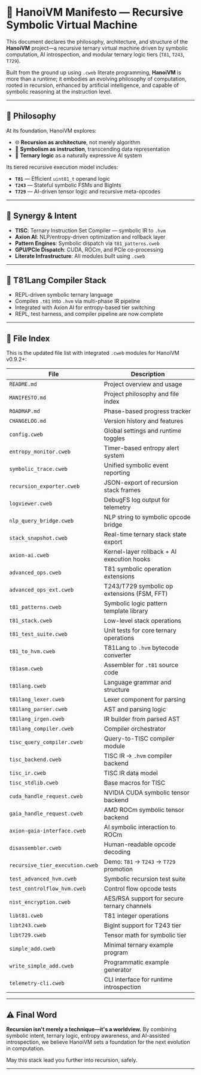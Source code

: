 # 🧠 HanoiVM Manifesto — Recursive Symbolic Virtual Machine

This document declares the philosophy, architecture, and structure of the **HanoiVM** project—a recursive ternary virtual machine driven by symbolic computation, AI introspection, and modular ternary logic tiers (`T81`, `T243`, `T729`).

Built from the ground up using `.cweb` literate programming, **HanoiVM** is more than a runtime; it embodies an evolving philosophy of computation, rooted in recursion, enhanced by artificial intelligence, and capable of symbolic reasoning at the instruction level.

---

## 📜 Philosophy

At its foundation, HanoiVM explores:

* 🌐 **Recursion as architecture**, not merely algorithm
* 🧠 **Symbolism as instruction**, transcending data representation
* 🔺 **Ternary logic** as a naturally expressive AI system

Its tiered recursive execution model includes:

* **`T81`** — Efficient `uint81_t` operand logic
* **`T243`** — Stateful symbolic FSMs and BigInts
* **`T729`** — AI-driven tensor logic and recursive meta-opcodes

---

## 🔗 Synergy & Intent

* **TISC**: Ternary Instruction Set Compiler — symbolic IR to `.hvm`
* **Axion AI**: NLP/entropy-driven optimization and rollback layer
* **Pattern Engines**: Symbolic dispatch via `t81_patterns.cweb`
* **GPU/PCIe Dispatch**: CUDA, ROCm, and PCIe co-processing
* **Literate Infrastructure**: All modules built using `.cweb`

---

## 🧠 T81Lang Compiler Stack

* REPL-driven symbolic ternary language
* Compiles `.t81` into `.hvm` via multi-phase IR pipeline
* Integrated with Axion AI for entropy-based tier switching
* REPL, test harness, and compiler pipeline are now complete

---

## 📁 File Index

This is the updated file list with integrated `.cweb` modules for HanoiVM v0.9.2+:

| File                            | Description                                 |
| ------------------------------- | ------------------------------------------- |
| `README.md`                     | Project overview and usage                  |
| `MANIFESTO.md`                  | Project philosophy and file index           |
| `ROADMAP.md`                    | Phase-based progress tracker                |
| `CHANGELOG.md`                  | Version history and features                |
| `config.cweb`                   | Global settings and runtime toggles         |
| `entropy_monitor.cweb`          | Timer-based entropy alert system            |
| `symbolic_trace.cweb`           | Unified symbolic event reporting            |
| `recursion_exporter.cweb`       | JSON-export of recursion stack frames       |
| `logviewer.cweb`                | DebugFS log output for telemetry            |
| `nlp_query_bridge.cweb`         | NLP string to symbolic opcode bridge        |
| `stack_snapshot.cweb`           | Real-time ternary stack state export        |
| `axion-ai.cweb`                 | Kernel-layer rollback + AI execution hooks  |
| `advanced_ops.cweb`             | T81 symbolic operation extensions           |
| `advanced_ops_ext.cweb`         | T243/T729 symbolic op extensions (FSM, FFT) |
| `t81_patterns.cweb`             | Symbolic logic pattern template library     |
| `t81_stack.cweb`                | Low-level stack operations                  |
| `t81_test_suite.cweb`           | Unit tests for core ternary operations      |
| `t81_to_hvm.cweb`               | T81Lang to `.hvm` bytecode converter        |
| `t81asm.cweb`                   | Assembler for `.t81` source code            |
| `t81lang.cweb`                  | Language grammar and structure              |
| `t81lang_lexer.cweb`            | Lexer component for parsing                 |
| `t81lang_parser.cweb`           | AST and parsing logic                       |
| `t81lang_irgen.cweb`            | IR builder from parsed AST                  |
| `t81lang_compiler.cweb`         | Compiler orchestrator                       |
| `tisc_query_compiler.cweb`      | Query-to-TISC compiler module               |
| `tisc_backend.cweb`             | TISC IR → `.hvm` compiler backend           |
| `tisc_ir.cweb`                  | TISC IR data model                          |
| `tisc_stdlib.cweb`              | Base macros for TISC                        |
| `cuda_handle_request.cweb`      | NVIDIA CUDA symbolic tensor backend         |
| `gaia_handle_request.cweb`      | AMD ROCm symbolic tensor backend            |
| `axion-gaia-interface.cweb`     | AI symbolic interaction to ROCm             |
| `disassembler.cweb`             | Human-readable opcode decoding              |
| `recursive_tier_execution.cweb` | Demo: `T81` → `T243` → `T729` promotion     |
| `test_advanced_hvm.cweb`        | Symbolic recursion test suite               |
| `test_controlflow_hvm.cweb`     | Control flow opcode tests                   |
| `nist_encryption.cweb`          | AES/RSA support for secure ternary channels |
| `libt81.cweb`                   | T81 integer operations                      |
| `libt243.cweb`                  | BigInt support for T243 tier                |
| `libt729.cweb`                  | Tensor math for symbolic tier               |
| `simple_add.cweb`               | Minimal ternary example program             |
| `write_simple_add.cweb`         | Programmatic example generator              |
| `telemetry-cli.cweb`            | CLI interface for runtime introspection     |

---

## ⚠️ Final Word

**Recursion isn't merely a technique—it's a worldview.**
By combining symbolic intent, ternary logic, entropy awareness, and AI-assisted introspection, we believe HanoiVM sets a foundation for the next evolution in computation.

May this stack lead you further into recursion, safely.

---
